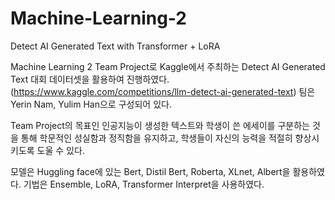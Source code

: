 # Machine-Learning-2
Detect AI Generated Text with Transformer + LoRA

Machine Learning 2 Team Project로 Kaggle에서 주최하는 Detect AI Generated Text 대회 데이터셋을 활용하여 진행하였다.
(https://www.kaggle.com/competitions/llm-detect-ai-generated-text)
팀은 Yerin Nam, Yulim Han으로 구성되어 있다.

Team Project의 목표인 인공지능이 생성한 텍스트와 학생이 쓴 에세이를 구분하는 것을 통해 학문적인 성실함과 정직함을 유지하고, 학생들이 자신의 능력을 적절히 향상시키도록 도울 수 있다.

모델은 Huggling face에 있는 Bert, Distil Bert, Roberta, XLnet, Albert을 활용하였다.
기법은 Ensemble, LoRA, Transformer Interpret을 사용하였다.
